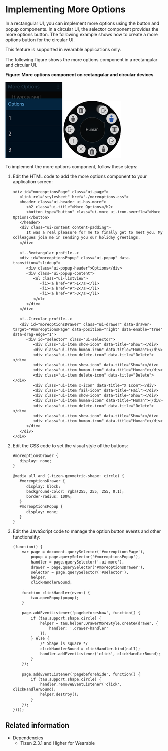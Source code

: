 # Implementing More Options

In a rectangular UI, you can implement more options using the button and popup components. In a circular UI, the selector component provides the more options button. The following example shows how to create a more options button for the circular UI.

This feature is supported in wearable applications only.

The following figure shows the more options component in a rectangular and circular UI.

**Figure: More options component on rectangular and circular devices**

![More options component on a rectangular device](./media/rectangular_moreoption.png) ![More options component on a circular device](./media/round_moreoption.png)

To implement the more options component, follow these steps:

1. Edit the HTML code to add the more options component to your application screen:

   ```
   <div id="moreoptionsPage" class="ui-page">
      <link rel="stylesheet" href="./moreoptions.css">
      <header class="ui-header ui-has-more">
         <h2 class="ui-title">More Options</h2>
         <button type="button" class="ui-more ui-icon-overflow">More Options</button>
      </header>
      <div class="ui-content content-padding">
         It was a real pleasure for me to finally get to meet you. My colleagues join me in sending you our holiday greetings.
      </div>

      <!--Rectangular profile-->
      <div id="moreoptionsPopup" class="ui-popup" data-transition="slideup">
         <div class="ui-popup-header">Options</div>
         <div class="ui-popup-content">
            <ul class="ui-listview">
               <li><a href="#">1</a></li>
               <li><a href="#">2</a></li>
               <li><a href="#">3</a></li>
            </ul>
         </div>
      </div>

      <!--Circular profile-->
      <div id="moreoptionsDrawer" class="ui-drawer" data-drawer-target="#moreoptionsPage" data-position="right" data-enable="true" data-drag-edge="1">
         <div id="selector" class="ui-selector">
            <div class="ui-item show-icon" data-title="Show"></div>
            <div class="ui-item human-icon" data-title="Human"></div>
            <div class="ui-item delete-icon" data-title="Delete"></div>
            <div class="ui-item show-icon" data-title="Show"></div>
            <div class="ui-item human-icon" data-title="Human"></div>
            <div class="ui-item delete-icon" data-title="Delete"></div>
            <div class="ui-item x-icon" data-title="X Icon"></div>
            <div class="ui-item fail-icon" data-title="Fail"></div>
            <div class="ui-item show-icon" data-title="Show"></div>
            <div class="ui-item human-icon" data-title="Human"></div>
            <div class="ui-item delete-icon" data-title="Delete"></div>
            <div class="ui-item show-icon" data-title="Show"></div>
            <div class="ui-item human-icon" data-title="Human"></div>
         </div>
      </div>
   </div>
   ```

2. Edit the CSS code to set the visual style of the buttons:

   ```
   #moreoptionsDrawer {
      display: none;
   }

   @media all and (-tizen-geometric-shape: circle) {
      #moreoptionsDrawer {
         display: block;
         background-color: rgba(255, 255, 255, 0.1);
         border-radius: 100%;
      }
      #moreoptionsPopup {
         display: none;
      }
   }
   ```

3. Edit the JavaScript code to manage the option button events and other functionality:

   ```
   (function() {
       var page = document.querySelector('#moreoptionsPage'),
           popup = page.querySelector('#moreoptionsPopup'),
           handler = page.querySelector('.ui-more'),
           drawer = page.querySelector('#moreoptionsDrawer'),
           selector = page.querySelector('#selector'),
           helper,
           clickHandlerBound;

       function clickHandler(event) {
           tau.openPopup(popup);
       }

       page.addEventListener('pagebeforeshow', function() {
           if (tau.support.shape.circle) {
               helper = tau.helper.DrawerMoreStyle.create(drawer, {
                   handler: '.drawer-handler'
               });
           } else {
               /* Shape is square */
               clickHandlerBound = clickHandler.bind(null);
               handler.addEventListener('click', clickHandlerBound);
           }
       });

       page.addEventListener('pagebeforehide', function() {
           if (tau.support.shape.circle) {
               handler.removeEventListener('click', clickHandlerBound);
               helper.destroy();
           }
       });
   })();
   ```

## Related information
* Dependencies   
   - Tizen 2.3.1 and Higher for Wearable
